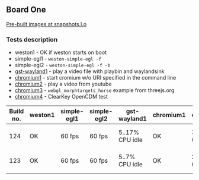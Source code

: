 ## Board One
[Pre-built images at snapshots.l.o](http://snapshots.linaro.org/openembedded/pre-built/lhg/morty/board-one/rpb-wayland/latest/)
### Tests description
* weston1 - OK if weston starts on boot
* simple-egl1 - `weston-simple-egl -f`
* simple-egl2 - `weston-simple-egl -f -b`
* [gst-wayland1](gst-wayland1.md) - play a video file with playbin and waylandsink
* [chromium1](chromium1.md) - start cromium w/o URI specified in the command line
* [chromium2](chromium2.md) - play a video from youtube
* [chromium3](chromium3.md) - `webgl_morphtargets_horse` example from threejs.org
* [chromium4](chromium4.md) - ClearKey OpenCDM test

| Build no. | weston1 | simple-egl1 | simple-egl2 | gst-wayland1 | chromium1 | chromium2 | chromium3 | chromium4 |
| -- | -- | -- | -- | -- | -- | -- | -- | -- |
| 124 | OK | 60 fps | 60 fps | 5..17% CPU idle | OK | 37..43% CPU idle | 59..60 fps, 67..70% CPU idle | N.A. |
| 123 | OK | 60 fps | 60 fps | 5..7% CPU idle | OK | 36..41% CPU idle | 59..60 fps, 64-70% CPU idle | N.A. |
